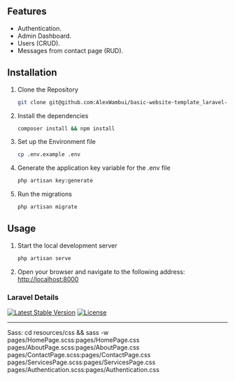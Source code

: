 ## Features
- Authentication.
- Admin Dashboard.
- Users (CRUD).
- Messages from contact page (RUD).


## Installation
1. Clone the Repository
    ```bash
    git clone git@github.com:AlexWambui/basic-website-template_laravel-blade.git
    ```
2. Install the dependencies
    ```bash
    composer install && npm install
    ```
3. Set up the Environment file
    ```bash
    cp .env.example .env
    ```
4. Generate the application key variable for the .env file
    ```bash
    php artisan key:generate
    ```
5. Run the migrations
    ```bash
    php artisan migrate
    ```


## Usage
1. Start the local development server
    ```bash
    php artisan serve
    ```
2. Open your browser and navigate to the following address: [http://localhost:8000](http://localhost:8000)


### Laravel Details
<a href="https://packagist.org/packages/laravel/framework"><img src="https://img.shields.io/packagist/v/laravel/framework" alt="Latest Stable Version"></a>
<a href="https://packagist.org/packages/laravel/framework"><img src="https://img.shields.io/packagist/l/laravel/framework" alt="License"></a>


-------------------------------------------------
Sass:
cd resources/css && sass -w pages/HomePage.scss:pages/HomePage.css pages/AboutPage.scss:pages/AboutPage.css pages/ContactPage.scss:pages/ContactPage.css pages/ServicesPage.scss:pages/ServicesPage.css pages/Authentication.scss:pages/Authentication.css

